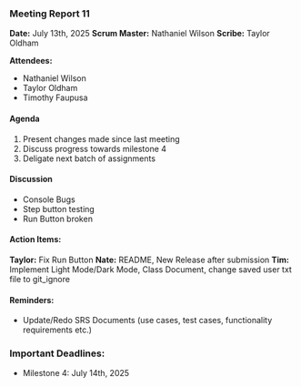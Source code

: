 ### Meeting Report 11

**Date:** July 13th, 2025
**Scrum Master:** Nathaniel Wilson
**Scribe:** Taylor Oldham

**Attendees:**

- Nathaniel Wilson
- Taylor Oldham
- Timothy Faupusa

#### Agenda
1. Present changes made since last meeting
2. Discuss progress towards milestone 4
3. Deligate next batch of assignments

#### Discussion
- Console Bugs
- Step button testing
- Run Button broken

#### Action Items:
**Taylor:** Fix Run Button
**Nate:**  README, New Release after submission
**Tim:** Implement Light Mode/Dark Mode, Class Document, change saved user txt file to git_ignore

#### Reminders:
- Update/Redo SRS Documents (use cases, test cases, functionality requirements etc.)

### Important Deadlines:
- Milestone 4: July 14th, 2025